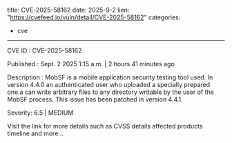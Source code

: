  
title: CVE-2025-58162
date: 2025-9-2
lien: "https://cvefeed.io/vuln/detail/CVE-2025-58162"
categories:
  - cve
---

CVE ID : CVE-2025-58162

Published :  Sept. 2
2025
1:15 a.m. | 2 hours
41 minutes ago

Description : MobSF is a mobile application security testing tool used. In version 4.4.0
an authenticated user who uploaded a specially prepared one.a
can write arbitrary files to any directory writable by the user of the MobSF process. This issue has been patched in version 4.4.1.

Severity: 6.5 | MEDIUM

Visit the link for more details
such as CVSS details
affected products
timeline
and more...
